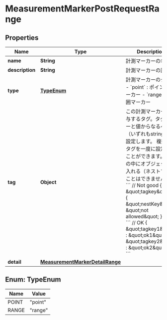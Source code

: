 

# MeasurementMarkerPostRequestRange


## Properties

| Name | Type | Description | Notes |
|------------ | ------------- | ------------- | -------------|
|**name** | **String** | 計測マーカーの名前 |  [optional] |
|**description** | **String** | 計測マーカーの説明 |  [optional] |
|**type** | [**TypeEnum**](#TypeEnum) | 計測マーカーのタイプ - &#x60;point&#x60; : ポイントマーカー - &#x60;range&#x60; : 範囲マーカー |  |
|**tag** | **Object** | この計測マーカーに付与するタグ。タグはキーと値からなるペア（いずれもstring）で設定します。 複数のタグを一度に設定することができます。 値の中にオブジェクトを入れる（ネストする）ことはできません。 &#x60;&#x60;&#x60; // Not good {   \&quot;tagkey\&quot; : {     \&quot;nestKey\&quot;: \&quot;not allowed\&quot;   } } &#x60;&#x60;&#x60;  &#x60;&#x60;&#x60; // OK {   \&quot;tagkey1\&quot; : \&quot;ok1\&quot;,   \&quot;tagkey2\&quot; : \&quot;ok2\&quot; } &#x60;&#x60;&#x60; |  [optional] |
|**detail** | [**MeasurementMarkerDetailRange**](MeasurementMarkerDetailRange.md) |  |  |



## Enum: TypeEnum

| Name | Value |
|---- | -----|
| POINT | &quot;point&quot; |
| RANGE | &quot;range&quot; |



